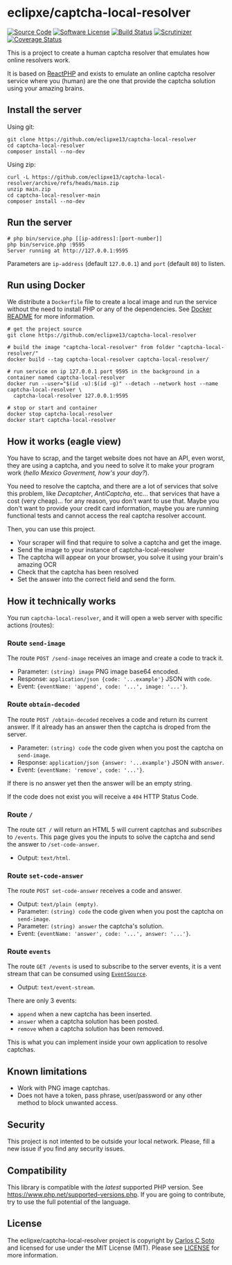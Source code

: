 # eclipxe/captcha-local-resolver

[![Source Code][badge-source]][source]
[![Software License][badge-license]][license]
[![Build Status][badge-build]][build]
[![Scrutinizer][badge-quality]][quality]
[![Coverage Status][badge-coverage]][coverage]

This is a project to create a human captcha resolver that emulates how online resolvers work.

It is based on [ReactPHP](https://reactphp.org/) and exists to emulate an online captcha resolver service
where you (human) are the one that provide the captcha solution using your amazing brains.

## Install the server

Using git:

```shell
git clone https://github.com/eclipxe13/captcha-local-resolver
cd captcha-local-resolver
composer install --no-dev
```

Using zip:

```shell
curl -L https://github.com/eclipxe13/captcha-local-resolver/archive/refs/heads/main.zip
unzip main.zip
cd captcha-local-resolver-main
composer install --no-dev
```

## Run the server

```shell
# php bin/service.php [[ip-address]:[port-number]]
php bin/service.php :9595
Server running at http://127.0.0.1:9595
```

Parameters are `ip-address` (default `127.0.0.1`) and `port` (default `80`) to listen.

## Run using Docker

We distribute a `Dockerfile` file to create a local image and run the service without the need to install PHP
or any of the dependencies. See [Docker README](Docker.README.md) for more information.

```shell
# get the project source
git clone https://github.com/eclipxe13/captcha-local-resolver

# build the image "captcha-local-resolver" from folder "captcha-local-resolver/"
docker build --tag captcha-local-resolver captcha-local-resolver/

# run service on ip 127.0.0.1 port 9595 in the background in a container named captcha-local-resolver
docker run --user="$(id -u):$(id -g)" --detach --network host --name captcha-local-resolver \
  captcha-local-resolver 127.0.0.1:9595

# stop or start and container
docker stop captcha-local-resolver
docker start captcha-local-resolver
```

## How it works (eagle view)

You have to scrap, and the target website does not have an API, even worst, they are using a captcha, and you need
to solve it to make your program work (*hello Mexico Goverment, how's your day?*).

You need to resolve the captcha, and there are a lot of services that solve this problem, like *Decaptcher*,
*AntiCaptcha*, etc...
that services that have a cost (very cheap)...
for any reason, you don't want to use that.
Maybe you don't want to provide your credit card information, maybe you are running functional tests
and cannot access the real captcha resolver account.

Then, you can use this project.

- Your scraper will find that require to solve a captcha and get the image.
- Send the image to your instance of captcha-local-resolver
- The captcha will appear on your browser, you solve it using your brain's amazing OCR
- Check that the captcha has been resolved
- Set the answer into the correct field and send the form.

## How it technically works

You run `captcha-local-resolver`, and it will open a web server with specific actions (routes):

### Route `send-image`

The route `POST /send-image` receives an image and create a code to track it.

- Parameter: `(string) image` PNG image base64 encoded.
- Response: `application/json {code: '...example'}` JSON with `code`.
- Event: `{eventName: 'append', code: '...', image: '...'}`.

### Route `obtain-decoded`

The route `POST /obtain-decoded` receives a code and return its current answer.
If it already has an answer then the captcha is droped from the server.

- Parameter: `(string) code` the code given when you post the captcha on `send-image`.
- Response: `application/json {answer: '...example'}` JSON with `answer`.
- Event: `{eventName: 'remove', code: '...'}`.

If there is no answer yet then the answer will be an empty string.

If the code does not exist you will receive a `404` HTTP Status Code.

### Route `/`

The route `GET /` will return an HTML 5 will current captchas and *subscribes* to `/events`.
This page gives you the inputs to solve the captcha and send the answer to `/set-code-answer`.

- Output: `text/html`.

### Route `set-code-answer`

The route `POST set-code-answer` receives a code and answer.

- Output: `text/plain (empty)`.
- Parameter: `(string) code` the code given when you post the captcha on `send-image`.
- Parameter: `(string) answer` the captcha's solution.
- Event: `{eventName: 'answer', code: '...', answer: '...'}`.

### Route `events`

The route `GET /events` is used to subscribe to the server events, it is a vent stream that can be consumed
using [`EventSource`](https://developer.mozilla.org/en-US/docs/Web/API/EventSource).

- Output: `text/event-stream`.

There are only 3 events:

- `append` when a new captcha has been inserted.
- `answer` when a captcha solution has been posted.
- `remove` when a captcha solution has been removed.

This is what you can implement inside your own application to resolve captchas.

## Known limitations

- Work with PNG image captchas.
- Does not have a token, pass phrase, user/password or any other method to block unwanted access.

## Security

This project is not intented to be outside your local network.
Please, fill a new issue if you find any security issues.

## Compatibility

This library is compatible with the *latest* supported PHP version. See <https://www.php.net/supported-versions.php>.
If you are going to contribute, try to use the full potential of the language.

## License

The eclipxe/captcha-local-resolver project is copyright by [Carlos C Soto](https://eclipxe.com.mx/) and licensed for
use under the MIT License (MIT). Please see [LICENSE] for more information.

[contributing]: https://github.com/eclipxe13/captcha-local-resolver/blob/main/CONTRIBUTING.md
[changelog]: https://github.com/eclipxe13/captcha-local-resolver/blob/main/docs/CHANGELOG.md
[todo]: https://github.com/eclipxe13/captcha-local-resolver/blob/main/docs/TODO.md

[source]: https://github.com/eclipxe13/captcha-local-resolver
[license]: https://github.com/eclipxe13/captcha-local-resolver/blob/main/LICENSE
[build]: https://travis-ci.com/eclipxe13/captcha-local-resolver?branch=main
[quality]: https://scrutinizer-ci.com/g/eclipxe13/captcha-local-resolver/
[coverage]: https://scrutinizer-ci.com/g/eclipxe13/captcha-local-resolver/code-structure/main/code-coverage/src/

[badge-source]: https://img.shields.io/badge/source-eclipxe/captcha--local--resolver-blue?style=flat-square
[badge-license]: https://img.shields.io/github/license/eclipxe13/captcha-local-resolver?style=flat-square
[badge-build]: https://img.shields.io/github/actions/workflow/status/eclipxe13/captcha-local-resolver/build.yml?branch=main&style=flat-square
[badge-quality]: https://img.shields.io/scrutinizer/g/eclipxe13/captcha-local-resolver/main?style=flat-square
[badge-coverage]: https://img.shields.io/scrutinizer/coverage/g/eclipxe13/captcha-local-resolver/main?style=flat-square
